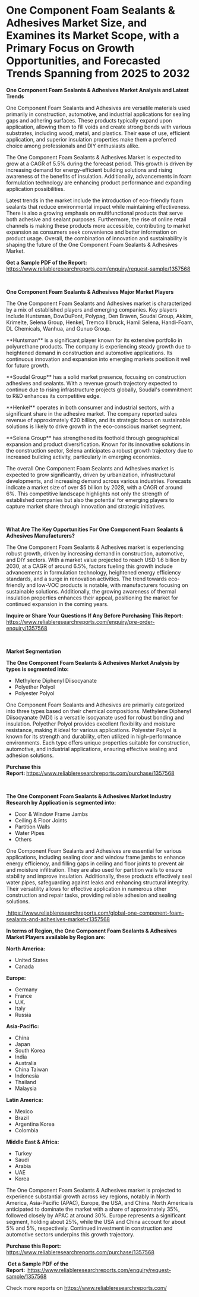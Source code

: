 <p><h1>One Component Foam Sealants & Adhesives Market Size, and Examines its Market Scope, with a Primary Focus on Growth Opportunities, and Forecasted Trends Spanning from 2025 to 2032</h1></p><p><strong>One Component Foam Sealants & Adhesives Market Analysis and Latest Trends</strong></p>
<p><p>One Component Foam Sealants and Adhesives are versatile materials used primarily in construction, automotive, and industrial applications for sealing gaps and adhering surfaces. These products typically expand upon application, allowing them to fill voids and create strong bonds with various substrates, including wood, metal, and plastics. Their ease of use, efficient application, and superior insulation properties make them a preferred choice among professionals and DIY enthusiasts alike.</p><p>The One Component Foam Sealants & Adhesives Market is expected to grow at a CAGR of 5.5% during the forecast period. This growth is driven by increasing demand for energy-efficient building solutions and rising awareness of the benefits of insulation. Additionally, advancements in foam formulation technology are enhancing product performance and expanding application possibilities. </p><p>Latest trends in the market include the introduction of eco-friendly foam sealants that reduce environmental impact while maintaining effectiveness. There is also a growing emphasis on multifunctional products that serve both adhesive and sealant purposes. Furthermore, the rise of online retail channels is making these products more accessible, contributing to market expansion as consumers seek convenience and better information on product usage. Overall, the combination of innovation and sustainability is shaping the future of the One Component Foam Sealants & Adhesives Market.</p></p>
<p><strong>Get a Sample PDF of the Report:&nbsp;</strong> <a href="https://www.reliableresearchreports.com/enquiry/request-sample/1357568?utm_campaign=2146&utm_medium=2&utm_source=Github&utm_content=ia&utm_term=01022025&utm_id=one-component-foam-sealants-adhesives">https://www.reliableresearchreports.com/enquiry/request-sample/1357568</a></p>
<p>&nbsp;</p>
<p><strong>One Component Foam Sealants & Adhesives Major Market Players</strong></p>
<p><p>The One Component Foam Sealants and Adhesives market is characterized by a mix of established players and emerging companies. Key players include Huntsman, DowDuPont, Polypag, Den Braven, Soudal Group, Akkim, Krimelte, Selena Group, Henkel, Tremco Illbruck, Hamil Selena, Handi-Foam, DL Chemicals, Wanhua, and Gunuo Group.</p><p>**Huntsman** is a significant player known for its extensive portfolio in polyurethane products. The company is experiencing steady growth due to heightened demand in construction and automotive applications. Its continuous innovation and expansion into emerging markets position it well for future growth.</p><p>**Soudal Group** has a solid market presence, focusing on construction adhesives and sealants. With a revenue growth trajectory expected to continue due to rising infrastructure projects globally, Soudal's commitment to R&D enhances its competitive edge.</p><p>**Henkel** operates in both consumer and industrial sectors, with a significant share in the adhesive market. The company reported sales revenue of approximately €20 billion, and its strategic focus on sustainable solutions is likely to drive growth in the eco-conscious market segment.</p><p>**Selena Group** has strengthened its foothold through geographical expansion and product diversification. Known for its innovative solutions in the construction sector, Selena anticipates a robust growth trajectory due to increased building activity, particularly in emerging economies.</p><p>The overall One Component Foam Sealants and Adhesives market is expected to grow significantly, driven by urbanization, infrastructural developments, and increasing demand across various industries. Forecasts indicate a market size of over $5 billion by 2028, with a CAGR of around 6%. This competitive landscape highlights not only the strength of established companies but also the potential for emerging players to capture market share through innovation and strategic initiatives.</p></p>
<p>&nbsp;</p>
<p><strong>What Are The Key Opportunities For One Component Foam Sealants & Adhesives Manufacturers?</strong></p>
<p><p>The One Component Foam Sealants & Adhesives market is experiencing robust growth, driven by increasing demand in construction, automotive, and DIY sectors. With a market value projected to reach USD 1.6 billion by 2030, at a CAGR of around 6.5%, factors fueling this growth include advancements in formulation technology, heightened energy efficiency standards, and a surge in renovation activities. The trend towards eco-friendly and low-VOC products is notable, with manufacturers focusing on sustainable solutions. Additionally, the growing awareness of thermal insulation properties enhances their appeal, positioning the market for continued expansion in the coming years.</p></p>
<p><strong>Inquire or Share Your Questions If Any Before Purchasing This Report:</strong> <a href="https://www.reliableresearchreports.com/enquiry/pre-order-enquiry/1357568?utm_campaign=2146&utm_medium=2&utm_source=Github&utm_content=ia&utm_term=01022025&utm_id=one-component-foam-sealants-adhesives">https://www.reliableresearchreports.com/enquiry/pre-order-enquiry/1357568</a></p>
<p>&nbsp;</p>
<p><strong>Market Segmentation</strong></p>
<p><strong>The One Component Foam Sealants & Adhesives Market Analysis by types is segmented into:</strong></p>
<p><ul><li>Methylene Diphenyl Diisocyanate</li><li>Polyether Polyol</li><li>Polyester Polyol</li></ul></p>
<p><p>One Component Foam Sealants and Adhesives are primarily categorized into three types based on their chemical compositions. Methylene Diphenyl Diisocyanate (MDI) is a versatile isocyanate used for robust bonding and insulation. Polyether Polyol provides excellent flexibility and moisture resistance, making it ideal for various applications. Polyester Polyol is known for its strength and durability, often utilized in high-performance environments. Each type offers unique properties suitable for construction, automotive, and industrial applications, ensuring effective sealing and adhesion solutions.</p></p>
<p><strong>Purchase this Report:&nbsp;</strong><a href="https://www.reliableresearchreports.com/purchase/1357568?utm_campaign=2146&utm_medium=2&utm_source=Github&utm_content=ia&utm_term=01022025&utm_id=one-component-foam-sealants-adhesives">https://www.reliableresearchreports.com/purchase/1357568</a></p>
<p>&nbsp;</p>
<p><strong>The One Component Foam Sealants & Adhesives Market Industry Research by Application is segmented into:</strong></p>
<p><ul><li>Door & Window Frame Jambs</li><li>Ceiling & Floor Joints</li><li>Partition Walls</li><li>Water Pipes</li><li>Others</li></ul></p>
<p><p>One Component Foam Sealants and Adhesives are essential for various applications, including sealing door and window frame jambs to enhance energy efficiency, and filling gaps in ceiling and floor joints to prevent air and moisture infiltration. They are also used for partition walls to ensure stability and improve insulation. Additionally, these products effectively seal water pipes, safeguarding against leaks and enhancing structural integrity. Their versatility allows for effective application in numerous other construction and repair tasks, providing reliable adhesion and sealing solutions.</p></p>
<p><a href="https://www.reliableresearchreports.com/global-one-component-foam-sealants-and-adhesives-market-r1357568?utm_campaign=2146&utm_medium=2&utm_source=Github&utm_content=ia&utm_term=01022025&utm_id=one-component-foam-sealants-adhesives">&nbsp;https://www.reliableresearchreports.com/global-one-component-foam-sealants-and-adhesives-market-r1357568</a></p>
<p><strong>In terms of Region, the One Component Foam Sealants & Adhesives Market Players available by Region are:</strong></p>
<p>
    <p> <strong> North America: </strong>
        <ul>
            <li>United States</li>
            <li>Canada</li>
        </ul>
        </p> 
    <p> <strong> Europe: </strong>
        <ul>
            <li>Germany</li>
            <li>France</li>
            <li>U.K.</li>
            <li>Italy</li>
            <li>Russia</li>
        </ul>
        </p> 
    <p> <strong> Asia-Pacific: </strong>
        <ul>
            <li>China</li>
            <li>Japan</li>
            <li>South Korea</li>
            <li>India</li>
            <li>Australia</li>
            <li>China Taiwan</li>
            <li>Indonesia</li>
            <li>Thailand</li>
            <li>Malaysia</li>
        </ul>
        </p> 
    <p> <strong> Latin America: </strong>
        <ul>
            <li>Mexico</li>
            <li>Brazil</li>
            <li>Argentina Korea</li>
            <li>Colombia</li>
        </ul>
        </p> 
    <p> <strong> Middle East & Africa: </strong>
        <ul>
            <li>Turkey</li>
            <li>Saudi</li>
            <li>Arabia</li>
            <li>UAE</li>
            <li>Korea</li>
        </ul>
    </p>
    </p>
<p><p>The One Component Foam Sealants & Adhesives market is projected to experience substantial growth across key regions, notably in North America, Asia-Pacific (APAC), Europe, the USA, and China. North America is anticipated to dominate the market with a share of approximately 35%, followed closely by APAC at around 30%. Europe represents a significant segment, holding about 25%, while the USA and China account for about 5% and 5%, respectively. Continued investment in construction and automotive sectors underpins this growth trajectory.</p></p>
<p><strong>Purchase this Report: </strong><a href="https://www.reliableresearchreports.com/purchase/1357568?utm_campaign=2146&utm_medium=2&utm_source=Github&utm_content=ia&utm_term=01022025&utm_id=one-component-foam-sealants-adhesives">https://www.reliableresearchreports.com/purchase/1357568</a></p>
<p>&nbsp;<strong>Get a Sample PDF of the Report:&nbsp;&nbsp;</strong><a href="https://www.reliableresearchreports.com/enquiry/request-sample/1357568?utm_campaign=2146&utm_medium=2&utm_source=Github&utm_content=ia&utm_term=01022025&utm_id=one-component-foam-sealants-adhesives">https://www.reliableresearchreports.com/enquiry/request-sample/1357568</a></p>
<p><strong></strong></p>
<p>Check more reports on <a href="https://www.reliableresearchreports.com/?utm_campaign=2146&utm_medium=2&utm_source=Github&utm_content=ia&utm_term=01022025&utm_id=one-component-foam-sealants-adhesives">https://www.reliableresearchreports.com/</a></p>